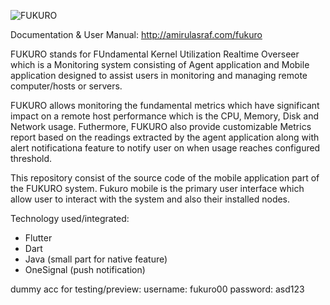 ![FUKURO](http://139.59.233.99:5002/res/images/fukuro%20name.png)

Documentation & User Manual: http://amirulasraf.com/fukuro

FUKURO stands for FUndamental Kernel Utilization Realtime Overseer which is a Monitoring system consisting of Agent application and Mobile application designed to assist users in monitoring and managing remote computer/hosts or servers. 

FUKURO allows monitoring the fundamental metrics which have significant impact on a remote host performance which is the CPU, Memory, Disk and Network usage. Futhermore, FUKURO also provide customizable Metrics report based on the readings extracted by the agent application along with alert notificationa feature to notify user on when usage reaches configured threshold.

This repository consist of the source code of the mobile application part of the FUKURO system.
Fukuro mobile is the primary user interface which allow user to interact with the system and also their installed nodes.

Technology used/integrated:
- Flutter
- Dart
- Java (small part for native feature)
- OneSignal (push notification)

dummy acc for testing/preview:
username: fukuro00
password: asd123

